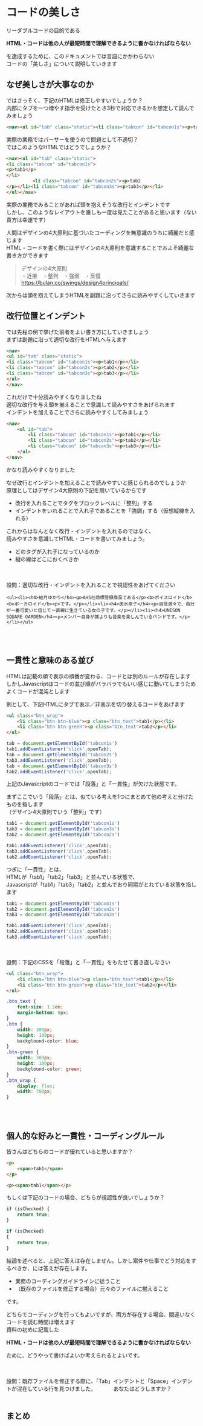 # コードの美しさ
リーダブルコードの目的である

**HTML・コードは他の人が最短時間で理解できるように書かなければならない**

を達成するために、このドキュメントでは言語にかかわらない  
コードの「美しさ」について説明していきます

## なぜ美しさが大事なのか
ではさっそく、下記のHTMLは修正しやすいでしょうか？  
内部にタブを一つ増やす指示を受けたとき3秒で対応できるかを想定して読んでみましょう

```HTML
<nav><ul id="tab" class="static"><li class="tabcon" id="tabcon1s"><p>tab1</p></li><li class="tabcon" id="tabcon2s"><p>tab2</p></li></ul></nav>
```

実際の業務ではパーサーを使うので問題として不適切？  
ではこのようなHTMLではどうでしょうか？  

```HTML
<nav><ul id="tab" class="static">
<li class="tabcon" id="tabcon1s">
<p>tab1</p>
</li>
    　    <li class="tabcon" id="tabcon2s"><p>tab2
</p></li><li class="tabcon" id="tabcon3s"><p>tab3</p></li>
</ul></nav>
```

実際の業務でみることがあれば頭を抱えそうな改行とインデントです  
しかし、このようなレイアウトを誰しも一度は見たことがあると思います（ない貴方は幸運です）  

人間はデザインの4大原則に基づいたコーディングを無意識のうちに綺麗だと感じます  
HTML・コードを書く際にはデザインの4大原則を意識することでおよそ綺麗な書き方ができます  

> デザインの4大原則  
> ・近接　・整列　・強弱　・反復  
> https://bulan.co/swings/design4principals/

次からは頭を抱えてしまうHTMLを副題に沿ってさらに読みやすくしていきます

## 改行位置とインデント
では先程の例で挙げた前者をよい書き方にしていきましょう  
まずは副題に沿って適切な改行をHTMLへ与えます

```HTML
<nav>
<ul id="tab" class="static">
<li class="tabcon" id="tabcon1s"><p>tab1</p></li>
<li class="tabcon" id="tabcon2s"><p>tab2</p></li>
<li class="tabcon" id="tabcon3s"><p>tab3</p></li>
</ul>
</nav>
```

これだけで十分読みやすくなりましたね  
適切な改行を与え頭を揃えることで意識して読みやすさをあげられます  
インデントを加えることでさらに読みやすくしてみましょう  

```HTML
<nav>
    <ul id="tab">
        <li class="tabcon" id="tabcon1s"><p>tab1</p></li>
        <li class="tabcon" id="tabcon2s"><p>tab2</p></li>
        <li class="tabcon" id="tabcon3s"><p>tab3</p></li>
    </ul>
</nav>
```

かなり読みやすくなりました  

なぜ改行とインデントを加えることで読みやすいと感じられるのでしょうか  
原理としてはデザイン4大原則の下記を用いているからです  

- 改行を入れることでタグをブロックレベルに「整列」する
- インデントをいれることで入れ子であることを「強調」する（仮想縦線を入れる）

これからはなんとなく改行・インデントを入れるのではなく、  
読みやすさを意識してHTML・コードを書いてみましょう。

- どのタグが入れ子になっているのか  
- 縦の線はどこにおくべきか  

<br>
<br>
設問：適切な改行・インデントを入れることで視認性をあげてください  

```
<ul><li><h4>結月ゆかり</h4><p>AHS社商標登録商品である</p><b>ボイスロイド</b><b>ボーカロイド</b><p>です。</p></li><li><h4>輿水幸子</h4><p>自信満々で、自分が一番可愛いと信じて一直線に生きている女の子です。</p></li><li><h4>UNISON SQUARE GARDEN</h4><p>メンバー自身が誰よりも音楽を楽しんでいるバンドです。</p></li></ul>
```

<br>
<br>

## 一貫性と意味のある並び
HTMLは記載の順で表示の順番が変わる、コードとは別のルールが存在します  
しかしJavascriptはコードの並び順がバラバラでもいい感じに動いてしまうためよくコードが混沌とします

例として、下記HTMLにタブで表示／非表示を切り替えるコードをあげます  

```HTML
<ul class="btn_wrap">
    <li class="btn btn-blue"><p class="btn_text">tab1</p></li>
    <li class="btn btn-green"><p class="btn_text">tab2</p></li>
</ul>
```

```Javascript
tab = document.getElementById('tabcon1s')
tab1.addEventListener('click',openTab);
tab = document.getElementById('tabcon2s')
tab3.addEventListener('click',openTab);
tab = document.getElementById('tabcon3s')
tab2.addEventListener('click',openTab);
```

上記のJavascriptのコードでは「段落」と「一貫性」が欠けた状態です。  

まずここでいう「段落」とは、似ている考えを1つにまとめて他の考えと分けたものを指します  
（デザイン4大原則でいう「整列」です）  

```Javascript
tab1 = document.getElementById('tabcon1s')
tab3 = document.getElementById('tabcon3s')
tab2 = document.getElementById('tabcon2s')

tab1.addEventListener('click',openTab);
tab3.addEventListener('click',openTab);
tab2.addEventListener('click',openTab);
```

つぎに「一貫性」とは、  
HTMLが「tab1」「tab2」「tab3」と並んでいる状態で、  
Javascriptが「tab1」「tab3」「tab2」と並んでおり同期がとれている状態を指します  

```Javascript
tab1 = document.getElementById('tabcon1s')
tab2 = document.getElementById('tabcon2s')
tab3 = document.getElementById('tabcon3s')

tab1.addEventListener('click',openTab);
tab2.addEventListener('click',openTab);
tab3.addEventListener('click',openTab);
```

<br>
<br>
設問：下記のCSSを「段落」と「一貫性」をもたせて書き直しなさい  

```HTML
<ul class="btn_wrap">
    <li class="btn btn-blue"><p class="btn_text">tab1</p></li>
    <li class="btn btn-green"><p class="btn_text">tab2</p></li>
</ul>
```

```CSS
.btn_text {
    font-size: 1.2em;
    margin-bottom: 0px;
}
.btn {
    width: 300px;
    height: 100px;
    backglound-color: blue;
}
.btn-green {
    width: 300px;
    height: 100px;
    backglound-color: green;
}
.btn_wrap {
    display: flex;
    width: 700px;
}
```

<br>
<br>

## 個人的な好みと一貫性・コーディングルール

皆さんはどちらのコードが優れていると思いますか？

```HTML
<p>
    <span>tab1</span>
</p>
```

```HTML
<p><span>tab1</span></p>
```

もしくは下記のコードの場合、どちらが視認性が良いでしょうか？

```Javascript
if (isChecked) {
    return true;
}
```

```Javascript
if (isChecked)
{
    return true;
}
```

結論を述べると、上記に答えは存在しません。しかし案件や仕事でどう対応をするべきか、には答えが存在します。  

- 業務のコーディングガイドラインに従うこと
- （既存のファイルを修正する場合）元々のファイルに揃えること

です。

どちらでコーディングを行ってもよいですが、両方が存在する場合、間違いなくコードを読む時間は増えます  
資料の初めに記載した

**HTML・コードは他の人が最短時間で理解できるように書かなければならない**

ために、どうやって書けばよいか考えられるとよいです。  

<br>
<br>
設問：既存ファイルを修正する際に、「Tab」インデントと「Space」インデントが混在している行を見つけました。  
　　　あなたはどうしますか？
<br>
<br>

## まとめ
